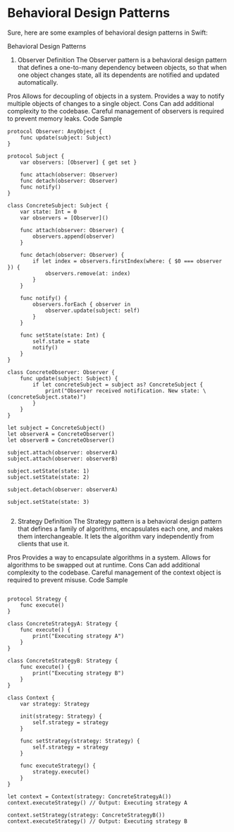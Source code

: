 # Behavioral Design Patterns

Sure, here are some examples of behavioral design patterns in Swift:

Behavioral Design Patterns
1. Observer
Definition
The Observer pattern is a behavioral design pattern that defines a one-to-many dependency between objects, so that when one object changes state, all its dependents are notified and updated automatically.

Pros
Allows for decoupling of objects in a system.
Provides a way to notify multiple objects of changes to a single object.
Cons
Can add additional complexity to the codebase.
Careful management of observers is required to prevent memory leaks.
Code Sample

```
protocol Observer: AnyObject {
    func update(subject: Subject)
}

protocol Subject {
    var observers: [Observer] { get set }
    
    func attach(observer: Observer)
    func detach(observer: Observer)
    func notify()
}

class ConcreteSubject: Subject {
    var state: Int = 0
    var observers = [Observer]()
    
    func attach(observer: Observer) {
        observers.append(observer)
    }
    
    func detach(observer: Observer) {
        if let index = observers.firstIndex(where: { $0 === observer }) {
            observers.remove(at: index)
        }
    }
    
    func notify() {
        observers.forEach { observer in
            observer.update(subject: self)
        }
    }
    
    func setState(state: Int) {
        self.state = state
        notify()
    }
}

class ConcreteObserver: Observer {
    func update(subject: Subject) {
        if let concreteSubject = subject as? ConcreteSubject {
            print("Observer received notification. New state: \(concreteSubject.state)")
        }
    }
}

let subject = ConcreteSubject()
let observerA = ConcreteObserver()
let observerB = ConcreteObserver()

subject.attach(observer: observerA)
subject.attach(observer: observerB)

subject.setState(state: 1)
subject.setState(state: 2)

subject.detach(observer: observerA)

subject.setState(state: 3)


```



2. Strategy
Definition
The Strategy pattern is a behavioral design pattern that defines a family of algorithms, encapsulates each one, and makes them interchangeable. It lets the algorithm vary independently from clients that use it.

Pros
Provides a way to encapsulate algorithms in a system.
Allows for algorithms to be swapped out at runtime.
Cons
Can add additional complexity to the codebase.
Careful management of the context object is required to prevent misuse.
Code Sample


```

protocol Strategy {
    func execute()
}

class ConcreteStrategyA: Strategy {
    func execute() {
        print("Executing strategy A")
    }
}

class ConcreteStrategyB: Strategy {
    func execute() {
        print("Executing strategy B")
    }
}

class Context {
    var strategy: Strategy
    
    init(strategy: Strategy) {
        self.strategy = strategy
    }
    
    func setStrategy(strategy: Strategy) {
        self.strategy = strategy
    }
    
    func executeStrategy() {
        strategy.execute()
    }
}

let context = Context(strategy: ConcreteStrategyA())
context.executeStrategy() // Output: Executing strategy A

context.setStrategy(strategy: ConcreteStrategyB())
context.executeStrategy() // Output: Executing strategy B


```


















